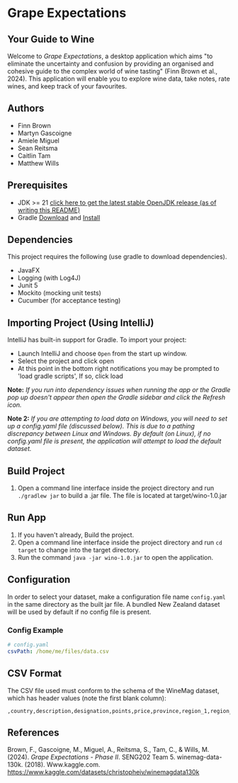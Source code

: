 # Grape Expectations
## Your Guide to Wine
Welcome to _Grape Expectations_, a desktop application which aims "to eliminate
the uncertainty and confusion by providing an organised and cohesive guide to the
complex world of wine tasting" (Finn Brown et al., 2024). This application will
enable you to explore wine data, take notes, rate wines, and keep track of your favourites.

## Authors
- Finn Brown
- Martyn Gascoigne
- Amiele Miguel
- Sean Reitsma
- Caitlin Tam
- Matthew Wills

## Prerequisites
- JDK >= 21 [click here to get the latest stable OpenJDK release (as of writing this README)](https://jdk.java.net/18/)
- Gradle [Download](https://gradle.org/releases/) and [Install](https://gradle.org/install/)


## Dependencies
This project requires the following (use gradle to download dependencies).
- JavaFX
- Logging (with Log4J)
- Junit 5
- Mockito (mocking unit tests)
- Cucumber (for acceptance testing)

## Importing Project (Using IntelliJ)
IntelliJ has built-in support for Gradle. To import your project:

- Launch IntelliJ and choose `Open` from the start up window.
- Select the project and click open
- At this point in the bottom right notifications you may be prompted to 'load gradle scripts', If so, click load

**Note:** *If you run into dependency issues when running the app or the Gradle pop up doesn't appear then open the Gradle sidebar and click the Refresh icon.*

**Note 2:** *If you are attempting to load data on Windows, you will need to set up a config.yaml file (discussed below). This is due to a pathing discrepancy between Linux and Windows. By default (on Linux), if no config.yaml file is present, the application will attempt to load the default dataset.*

## Build Project 
1. Open a command line interface inside the project directory and run `./gradlew jar` to build a .jar file. 
The file is located at target/wino-1.0.jar

## Run App
1. If you haven't already, Build the project.
2. Open a command line interface inside the project directory and run `cd target` to change into the target directory.
3. Run the command `java -jar wino-1.0.jar` to open the application.

## Configuration
In order to select your dataset, make a configuration file name `config.yaml`
in the same directory as the built jar file. A bundled New Zealand dataset will
be used by default if no config file is present.

### Config Example
```yaml
# config.yaml
csvPath: /home/me/files/data.csv
```

## CSV Format
The CSV file used must conform to the schema of the WineMag dataset, which has
header values (note the first blank column):
```
,country,description,designation,points,price,province,region_1,region_2,taster_name,taster_twitter_handle,title,variety,winery
```

## References
Brown, F., Gascoigne, M., Miguel, A., Reitsma, S., Tam, C., & Wills, M. (2024).
_Grape Expectations - Phase II_. SENG202 Team 5.
winemag-data-130k. (2018). Www.kaggle.com. https://www.kaggle.com/datasets/christopheiv/winemagdata130k